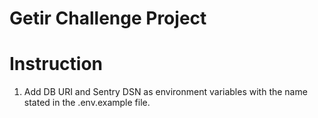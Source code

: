 # Getir Challenge Project


# Instruction
1. Add DB URI and Sentry DSN as environment variables with the name stated in the .env.example file.

